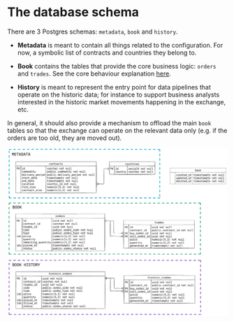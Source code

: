 The database schema
====================

There are 3 Postgres schemas: `metadata`, `book` and `history`.

- **Metadata** is meant to contain all things related to the configuration.
For now, a symbolic list of contracts and countries they belong to.

- **Book** contains the tables that provide the core business logic: `orders`
and `trades`. See the core behaviour explanation [here]().

- **History** is meant to represent the entry point for data pipelines that operate
on the historic data; for instance to support business analysts interested in the
historic market movements happening in the exchange, etc.

In general, it should also provide a mechanism to offload the main `book` tables so
that the exchange can operate on the relevant data only (e.g. if the orders are too
old, they are moved out).

![Database schema](./assets/schema.png)
